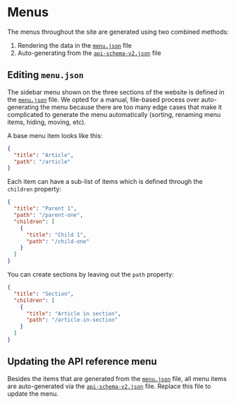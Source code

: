 # Menus

The menus throughout the site are generated using two combined methods:

1. Rendering the data in the [`menu.json`](../src/content/menu.json) file
2. Auto-generating from the [`api-schema-v2.json`](../src/content/schemas/api-schema-v2.json) file

## Editing `menu.json`

The sidebar menu shown on the three sections of the website is defined in the [`menu.json`](../src/content/menu.json) file. We opted for a manual, file-based process over auto-generating the menu because there are too many edge cases that make it complicated to generate the menu automatically (sorting, renaming menu items, hiding, moving, etc).

A base menu item looks like this:

```json
{
  "title": "Article",
  "path": "/article"
}
```

Each item can have a sub-list of items which is defined through the `children` property:

```json
{
  "title": "Parent 1",
  "path": "/parent-one",
  "children": [
    {
      "title": "Child 1",
      "path": "/child-one"
    }
  ]
}
```

You can create sections by leaving out the `path` property:

```json
{
  "title": "Section",
  "children": [
    {
      "title": "Article in section",
      "path": "/article-in-section"
    }
  ]
}
```

## Updating the API reference menu

Besides the items that are generated from the [`menu.json`](../src/content/menu.json) file, all menu items are auto-generated via the [`api-schema-v2.json`](../src/content/schemas/api-schema-v2.json) file. Replace this file to update the menu.
